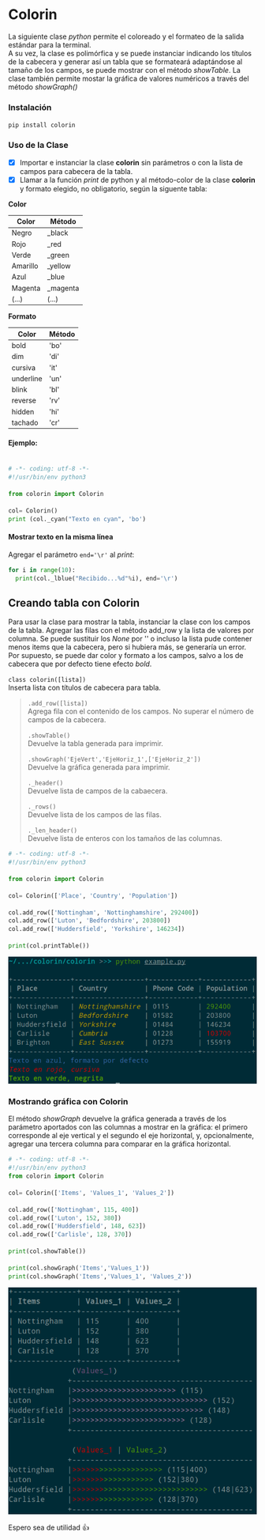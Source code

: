 # Colorin

La siguiente clase *python* permite el coloreado y el formateo de la salida estándar para la terminal.   
A su vez, la clase es polimórfica y se puede instanciar indicando los títulos de la cabecera y generar así un tabla que se formateará adaptándose al tamaño de los campos, se puede mostrar con el método *showTable*.
La clase también permite mostar la gráfica de valores numéricos a través del método *showGraph()*

### Instalación

`pip install colorin`

### Uso de la Clase

- [x] Importar e instanciar la clase **colorin** sin parámetros o con la lista de campos para cabecera de la tabla.
- [x] Llamar a la función *print* de python y al método-color de la clase **colorin** y formato elegido, no obligatorio, según la siguente tabla:

**Color**

| Color | Método
|---|---
| Negro | \_black
| Rojo | \_red |
| Verde | \_green |
| Amarillo | \_yellow |
| Azul | \_blue |
| Magenta | \_magenta |
|  (...) | (...) |

  **Formato**

  | Color | Método
  |---|---
  | bold | 'bo'
  | dim | 'di'
  | cursiva | 'it'
  | underline | 'un'
  | blink | 'bl'
  | reverse | 'rv'
  | hidden | 'hi'
  | tachado | 'cr'

#### Ejemplo:

```python

# -*- coding: utf-8 -*-
#!/usr/bin/env python3

from colorin import Colorin

col= Colorin()
print (col._cyan("Texto en cyan", 'bo')
```

#### Mostrar texto en la misma línea

Agregar el parámetro `end='\r'` al *print*:

```python
for i in range(10):
  print(col._lblue("Recibido...%d"%i), end='\r')
```

## Creando tabla con Colorin

Para usar la clase para mostrar la tabla, instanciar la clase con los campos de la tabla. Agregar las filas con el método add_row y la lista de valores por columna. Se puede sustituir los *None* por '' o incluso la lista pude contener menos items que la cabecera, pero si hubiera más, se generaría un error.    
Por supuesto, se puede dar color y formato a los campos, salvo a los de cabecera que por defecto tiene efecto *bold*.

`class colorin([lista])`   
Inserta lista con títulos de cabecera para tabla.

> `.add_row([lista])`     
> Agrega fila con el contenido de los campos. No superar el número de campos de la cabecera.
>
> `.showTable()`   
> Devuelve la tabla generada para imprimir.
>
> `.showGraph('EjeVert','EjeHoriz_1',['EjeHoriz_2'])`   
> Devuelve la gráfica generada para imprimir.
>
> `._header()`     
> Devuelve lista de campos de la cabaecera.
>
> `._rows()`     
> Devuelve lista de los campos de las filas.
>
> `._len_header()`     
> Devuelve lista de enteros con los tamaños de las columnas.

```python
# -*- coding: utf-8 -*-
#!/usr/bin/env python3

from colorin import Colorin

col= Colorin(['Place', 'Country', 'Population'])

col.add_row(['Nottingham', 'Nottinghamshire', 292400])
col.add_row(['Luton', 'Bedfordshire', 203800])
col.add_row(['Huddersfield', 'Yorkshire', 146234])

print(col.printTable())
```

![Tabla](./out_table.png)

### Mostrando gráfica con Colorin

El método *showGraph* devuelve la gráfica generada a través de los parámetro aportados con las columnas a mostrar en la gráfica: el primero corresponde al eje vertical y el segundo el eje horizontal, y, opcionalmente, agregar una tercera columna para comparar en la gráfica horizontal.

```python
# -*- coding: utf-8 -*-
#!/usr/bin/env python3
from colorin import Colorin

col= Colorin(['Items', 'Values_1', 'Values_2'])

col.add_row(['Nottingham', 115, 400])
col.add_row(['Luton', 152, 380])
col.add_row(['Huddersfield', 148, 623])
col.add_row(['Carlisle', 128, 370])

print(col.showTable())

print(col.showGraph('Items','Values_1'))
print(col.showGraph('Items','Values_1', 'Values_2'))
```

![Grafica](./out_graph.png)

Espero sea de utilidad :+1:
